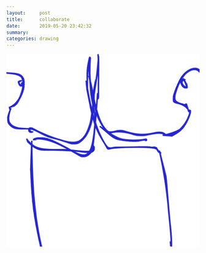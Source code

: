 ```yaml
---
layout:     post
title:      collaborate
date:       2019-05-20 23:42:32
summary:    
categories: drawing
---
```

![collaborate](/images/diary/collaborate.png ".")
